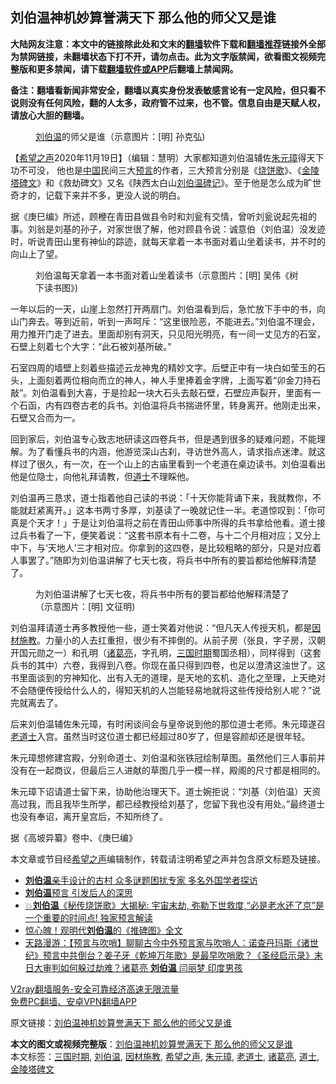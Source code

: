  <h2>刘伯温神机妙算誉满天下 那么他的师父又是谁</h2> <p class="notice"><b>大陆网友注意：本文中的链接除此处和文末的<a href="https://github.com/bannedbook/fanqiang" >翻墙</a>软件下载和<a href="https://github.com/killgcd/justmysocks/blob/master/README.md">翻墙推荐</a>链接外全部为禁网链接，未翻墙状态下打不开，请勿点击。此为文字版禁闻，欲看图文视频完整版和更多禁闻，请下载<a href="https://github.com/bannedbook/fanqiang">翻墙软件或APP</a>后翻墙上禁闻网。</p><p>备注：翻墙看新闻非常安全，翻墙以真实身份发表敏感言论有一定风险，但只看不说则没有任何风险，翻的人太多，政府管不过来，也不管。信息自由是天赋人权，请放心大胆的翻墙。</b></p>  <div class="entry"> <figure><figcaption><a href="https://www.bannedbook.org/bnews/tag/%e5%88%98%e4%bc%af%e6%b8%a9/" class="st_tag internal_tag" rel="tag" title="标签 刘伯温 下的日志">刘伯温</a>的师父是谁（示意图片：[明] 孙克弘)</figcaption></figure> <p>【<span class='wp_keywordlink_affiliate'><a href="https://www.soundofhope.org" title="希望之声" target="_blank">希望之声</a></span>2020年11月19日】（编辑：慧明）大家都知道刘伯温辅佐<a href="https://www.bannedbook.org/bnews/tag/%e6%9c%b1%e5%85%83%e7%92%8b/" class="st_tag internal_tag" rel="tag" title="标签 朱元璋 下的日志">朱元璋</a>得天下功不可没， 他也是<span class='wp_keywordlink_affiliate'><a href="https://www.bannedbook.org/" title="中国" target="_blank">中国</a></span>民间三大<span class='wp_keywordlink'><a href="https://www.bannedbook.org/forum5/" title="预言玄学禁书下载" rel="nofollow">预言</a></span>的作者，三大预言分别是《<span class='wp_keywordlink'><a href="https://www.bannedbook.org/forum5/topic711.html" title="刘伯温《烧饼歌》全解" target="_blank">烧饼歌</a></span>》、《<span class='wp_keywordlink'><a href="https://www.bannedbook.org/forum5/topic714.html" title="《金陵塔碑文》预言全解" target="_blank">金陵塔碑文</a></span>》和《救劫碑文》又名《陕西太白山<span class='wp_keywordlink'><a href="https://www.bannedbook.org/forum5/topic717.html" title="《刘伯温碑记》" target="_blank">刘伯温碑记</a></span>》。至于他是怎么成为旷世奇才的，记载下来并不多，更没人说的明白。</p> <p>据《庚巳编》所述，顾楩在青田县做县令时和刘瓮有交情，曾听刘瓮说起先祖的事。刘翁是刘基的孙子，对家世很了解，他对顾县令说：诚意伯（刘伯温）没发迹时，听说青田山里有神仙的踪迹，就每天拿着一本书面对着山坐着读书，并不时的向山上了望。</p> <figure><figcaption>刘伯温每天拿着一本书面对着山坐着读书（示意图片：[明] 吴伟《树下读书图》)　</figcaption></figure> <p>一年以后的一天，山崖上忽然打开两扇门。刘伯温看到后，急忙放下手中的书，向山门奔去。等到近前，听到一声呵斥：“这里很险恶，不能进去。”刘伯温不理会，用力推开门走了进去。里面却别有洞天，只见阳光明亮，有一间一丈见方的石室，石壁上刻着七个大字：“此石被刘基所破。”</p>  <p>石室四周的墙壁上刻着些描述云龙神鬼的精妙文字。后壁正中有一块白如莹玉的石头，上面刻着两位相向而立的神人，神人手里捧着金字牌，上面写着“卯金刀持石敲”。刘伯温看到大喜，于是捡起一块大石头去敲石壁，石壁应声裂开，里面有一个石函，内有四卷古老的兵书。刘伯温将兵书揣进怀里，转身离开。他刚走出来，石壁又合而为一。</p> <p>回到家后，刘伯温专心致志地研读这四卷兵书，但是遇到很多的疑难问题，不能理解。为了看懂兵书的内涵，他游览深山古刹，寻访世外高人，请求指点迷津。就这样过了很久，有一次，在一个山上的古庙里看到一个老道在桌边读书。刘伯温看出他是位隐士，向他礼拜请教，但<a href="https://www.bannedbook.org/bnews/tag/%E9%81%93%E5%A3%AB/" class="st_tag internal_tag" rel="tag" title="标签 道士 下的日志">道士</a>不理睬他。</p> <p>刘伯温再三恳求，道士指着他自己读的书说：「十天你能背诵下来，我就教你，不能就赶紧离开。」这本书两寸多厚，刘基读了一晚就记住一半。老道惊叹到：「你可真是个天才！」于是让刘伯温将之前在青田山师事中所得的兵书拿给他看。道士接过兵书看了一下，便笑着说：“这套书原本有十二卷，与十二个月相对应；又分上中下，与‘天地人’三才相对应。你拿到的这四卷，是比较粗略的部分，只是对应着人事罢了。”随即为刘伯温讲解了七天七夜，将兵书中所有的要旨都给他解释清楚了。</p>  <figure><figcaption>为刘伯温讲解了七天七夜，将兵书中所有的要旨都给他解释清楚了（示意图片：[明] 文征明)</figcaption></figure> <p>刘伯温拜请道士再多教授他一些，道士笑着对他说：“但凡天人传授天机，都是<a href="https://www.bannedbook.org/bnews/tag/%E5%9B%A0%E6%9D%90%E6%96%BD%E6%95%99/" class="st_tag internal_tag" rel="tag" title="标签 因材施教 下的日志">因材施教</a>。力量小的人去扛重担，很少有不摔倒的。从前子房（张良，字子房，汉朝开国元勋之一）和孔明（<a href="https://www.bannedbook.org/bnews/tag/%e8%af%b8%e8%91%9b%e4%ba%ae/" class="st_tag internal_tag" rel="tag" title="标签 诸葛亮 下的日志">诸葛亮</a>，字孔明，<a href="https://www.bannedbook.org/bnews/tag/%e4%b8%89%e5%9b%bd%e6%97%b6%e6%9c%9f/" class="st_tag internal_tag" rel="tag" title="标签 三国时期 下的日志">三国时期</a>蜀国丞相），同样得到（这套兵书的其中）六卷，我得到八卷。你现在虽只得到四卷，也足以澄清这浊世了。这书里面谈到的穷神知化、出有入无的道理，是天地的玄机、造化之至理，上天绝对不会随便传授给什么人的，得知天机的人岂能轻易地就将这些传授给别人呢？”说完就离去了。</p> <p>后来刘伯温辅佐朱元璋，有时闲谈间会与皇帝说到他的那位道士老师。朱元璋遂召<a href="https://www.bannedbook.org/bnews/tag/%e8%80%81%e9%81%93%e5%a3%ab/" class="st_tag internal_tag" rel="tag" title="标签 老道士 下的日志">老道士</a>入宫。虽然当时这位道士都已经超过80岁了，但是容颜却还是很年轻。</p> <p>朱元璋想修建宫殿，分别命道士、刘伯温和张铁冠绘制草图。虽然他们三人事前并没有在一起商议，但最后三人进献的草图几乎一模一样，殿阁的尺寸都是相同的。</p>  <p>朱元璋下诏请道士留下来，协助他治理天下。道士婉拒说：“刘基（刘伯温）天资高过我，而且我毕生所学，都已经教授给刘基了，您留下我也没有用处。”最终道士也没有奉诏，离开皇宫后，不知所终了。</p> <p>据《高坡异纂》卷中、《庚巳编》</p> <p>本文章或节目经<a href="https://www.bannedbook.org/bnews/tag/%e5%b8%8c%e6%9c%9b%e4%b9%8b%e5%a3%b0/" class="st_tag internal_tag" rel="tag" title="标签 希望之声 下的日志">希望之声</a>编辑制作，转载请注明希望之声并包含原文标题及链接。</p>  <ul class='op-related-articles' title='相关阅读'> <li><a href='https://www.bannedbook.org/bnews/funmedia/20201119/1433385.html' target='_blank'><b>刘伯温</b>亲手设计的古村 众多谜题困扰专家 多名外国学者探访</a></li> <li><a href='https://www.bannedbook.org/bnews/bannedvideo/20201027/1420826.html' target='_blank'><b>刘伯温</b>预言 引发后人的深思</a></li> <li><a href='https://www.bannedbook.org/bnews/bannedvideo/20201015/1414266.html' target='_blank'>💥<b>刘伯温</b>《秘传烧饼歌》大揭秘: 宇宙末劫, 弥勒下世救度,“必是老水还了京”是一个重要的时间点! 独家预言解读</a></li> <li><a href='https://www.bannedbook.org/bnews/ccpdope/20200912/1395389.html' target='_blank'>惊心魄！观明代<b>刘伯温</b>的《推碑图》全文</a></li> <li><a href='https://www.bannedbook.org/bnews/cbnews/20200910/1393902.html' target='_blank'>天路漫游：【预言与吹哨】聊聊古今中外预言家与吹哨人：诺查丹玛斯《诸世纪》预言中共倒台？姜子牙《乾坤万年歌》是最早吹哨歌？《圣经启示录》末日大审判如何躲过劫难？诸葛亮 <b>刘伯温</b> 闫丽梦 印度男孩</a></li> </ul> <p class="texttj"> <a href="https://www.bannedbook.org/forum23/topic22702.html" target="_blank">V2ray翻墙服务-安全可靠经济高速无限流量</a><br/> <a href="https://github.com/bannedbook/fanqiang/wiki/%E7%A6%81%E9%97%BB%E7%BD%91%E5%AE%89%E5%8D%93%E7%BF%BB%E5%A2%99%E6%96%B0%E9%97%BBAPP" target="_blank">免费PC翻墙、安卓VPN翻墙APP</a></p><p>原文链接：<a class="src_link"  href="https://www.soundofhope.org/post/399553" target="_blank">刘伯温神机妙算誉满天下 那么他的师父又是谁</a></p><a name='sharetosocial'></a>       <div><b>本文的图文或视频完整版</b>：<a href='https://www.bannedbook.org/bnews/comments/20201120/1433975.html'>刘伯温神机妙算誉满天下 那么他的师父又是谁</a></div>  </div><!--END ENTRY--> <div class="postfooter"> <div>本文标签：<a href="https://www.bannedbook.org/bnews/tag/%e4%b8%89%e5%9b%bd%e6%97%b6%e6%9c%9f/" rel="tag">三国时期</a>, <a href="https://www.bannedbook.org/bnews/tag/%e5%88%98%e4%bc%af%e6%b8%a9/" rel="tag">刘伯温</a>, <a href="https://www.bannedbook.org/bnews/tag/%E5%9B%A0%E6%9D%90%E6%96%BD%E6%95%99/" rel="tag">因材施教</a>, <a href="https://www.bannedbook.org/bnews/tag/%e5%b8%8c%e6%9c%9b%e4%b9%8b%e5%a3%b0/" rel="tag">希望之声</a>, <a href="https://www.bannedbook.org/bnews/tag/%e6%9c%b1%e5%85%83%e7%92%8b/" rel="tag">朱元璋</a>, <a href="https://www.bannedbook.org/bnews/tag/%e8%80%81%e9%81%93%e5%a3%ab/" rel="tag">老道士</a>, <a href="https://www.bannedbook.org/bnews/tag/%e8%af%b8%e8%91%9b%e4%ba%ae/" rel="tag">诸葛亮</a>, <a href="https://www.bannedbook.org/bnews/tag/%E9%81%93%E5%A3%AB/" rel="tag">道士</a>, <a href="https://www.bannedbook.org/bnews/tag/%E9%87%91%E9%99%B5%E5%A1%94%E7%A2%91%E6%96%87/" rel="tag">金陵塔碑文</a></div>  </div><!--END POSTFOOTER--> 